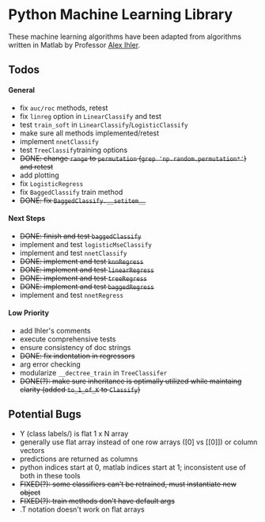 # Python Machine Learning Library

These machine learning algorithms have been adapted from
algorithms written in Matlab by Professor [Alex Ihler](http://www.ics.uci.edu/~ihler/). 


## Todos

#### General


* fix ```auc/roc``` methods, retest
* fix ```linreg``` option in ```LinearClassify``` and test
* test ```train_soft``` in ```LinearClassify```/```LogisticClassify```
* make sure all methods implemented/retest
* implement ```nnetClassify``` 
* test ```TreeClassify```training options 
* ~~DONE: change ```range``` to ```permutation``` (```grep 'np.random.permutation*'```) and retest~~
* add plotting 
* fix ```LogisticRegress```
* fix ```BaggedClassify``` train method
* ~~DONE: fix ```BaggedClassify.__setitem__```~~	

#### Next Steps

* ~~DONE: finish and test ```baggedClassify```~~
* implement and test ```logisticMseClassify```
* implement and test ```nnetClassify```
* ~~DONE: implement and test ```knnRegress```~~
* ~~DONE: implement and test ```linearRegress```~~
* ~~DONE: implement and test ```treeRegress```~~
* ~~DONE: implement and test ```baggedRegress```~~
* implement and test ```nnetRegress```

#### Low Priority

* add Ihler's comments 
* execute comprehensive tests
* ensure consistency of doc strings
* ~~DONE: fix indentation in regressors~~
* arg error checking
* modularize ```__dectree_train``` in ```TreeClassifer```
* ~~DONE(?): make sure inheritance is optimally utilized while maintaing clarity (added ```to_1_of_K``` to ```Classify```)~~


## Potential Bugs

* Y (class labels/) is flat 1 x N array
* generally use flat array instead of one row arrays ([0] vs [[0]]) or column vectors
* predictions are returned as columns
* python indices start at 0, matlab indices start at 1; inconsistent use of both in these tools 
* ~~FIXED(?): some classifiers can't be retrained, must instantiate new object~~
* ~~FIXED(?): train methods don't have default args~~ 
* .T notation doesn't work on flat arrays




